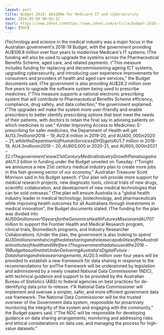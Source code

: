 ```yaml
---
layout: post
title: Budget 2018: AU$100m for Medicare IT and cybersecurity
date: 2018-05-09 00:02:12
tourl: https://www.zdnet.comhttps://www.zdnet.com/article/budget-2018-au100m-for-medicare-it-and-cybersecurity/
tags: [DHS]
---
```

 tTechnology and science in the medical industry was a major focus in the Australian government's 2018-19 Budget, with the government providing AU$106.8 million over four years to modernise Medicare's IT systems. tThe funding will also be used to upgrade the systems across the Pharmaceutical Benefits Scheme, aged care, and related payments. t"This measure includes funding for replacing and decommissioning ageing ICT systems, upgrading cybersecurity, and introducing user experience improvements for consumers and providers of health and aged care services," the Budget documents said. tThe government is also providing AU$28.2 million over five years to upgrade the software system being used to prescribe medicines. t"This measure supports a national electronic prescribing system that will contribute to Pharmaceutical Benefits Scheme efficiency, compliance, drug safety, and data collection," the government explained. t"The upgrades will make the system more user-friendly and enable prescribers to better identify prescribing options that best meet the needs of their patients, with doctors to retain the final say in advising patients on which medicines to use." tUnder Improving Access to Medicines: E-prescribing for safer medicines, the Department of Health will get AU$13.7 million in 2018-19, AU$2.8 million in 2019-20, and AU$400,000 in 2020-21; while the Department of Human Services (DHS) gets AU$1.7 million in 2018-19, AU$4.3 million in 2019-20, AU$600,000 in 2020-21, and AU$600,000 in 2021-22. tThe government's new 21st Century Medical Industry Growth Plan also gained AU$1.3 billion in funding under the Budget unveiled on Tuesday. t"Tonight we announce a new 21st century medical industry plan to create more jobs in this fast-growing sector of our economy," Australian Treasurer Scott Morrison said in his Budget speech. t"Our plan will provide more support for medical research projects, new diagnostic tools, clinical trials of new drugs, scientific collaboration, and development of new medical technologies that can be sold overseas." tThe plan will ensure Australia is a "global health industry leader in medical technology, biotechnology, and pharmaceuticals while improving health outcomes for all Australians through investments in medical innovation", the Budget documents stated. tThe funding for the plan was divided into AU$500 million over 10 years for the Genomics Health Futures Mission and AU$707 million to support the Frontier Health and Medical Research program, clinical trials, Biomedtech programs, and Industry Researcher Collaborations. tUnder the plan, the government is also looking to spend AU$30 million on enhancing the data sharing and release capabilities of the Australian Institute of Health and Welfare. tThe government had also used the 2018-19 Budget to outline itstUnder Delivering Australia's Digital Future: Data sharing and release arrangements, AU$20.5 million over four years will be provided to establish a new framework for data sharing in response to the recommendations for antThe framework will be underpinned by legislation and administered by a newly created National Data Commissioner (NDC), with technical guidance and support to be provided by the Australian Bureau of Statistics (ABS) to federal agencies on best practices for de-identifying data prior to release. t"A National Data Commissioner will implement and oversee a simpler, safer, and more efficient government data use framework. The National Data Commissioner will be the trusted overseer of the Government data system, responsible for proactively monitoring the integrity of the system and engaging with the community," the Budget papers said. t"The NDC will be responsible for developing guidance on data sharing arrangements; monitoring and addressing risks and ethical considerations on data use; and managing the process for high-value datasets."